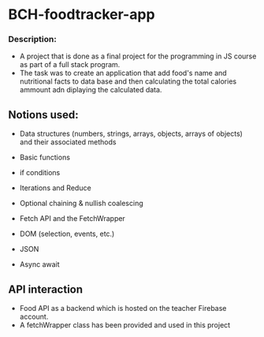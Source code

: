 # BCH-foodtracker-app

### Description:

- A project that is done as a final project for the programming in JS course as part of a full stack program.
- The task was to create an application that add food's name and nutritional facts to data base and then calculating the total calories ammount adn diplaying the calculated data.

## Notions used:

- Data structures (numbers, strings, arrays, objects, arrays of objects) and their associated methods

- Basic functions

- if conditions

- Iterations and Reduce

- Optional chaining & nullish coalescing

- Fetch API and the FetchWrapper

- DOM (selection, events, etc.)

- JSON

- Async await

## API interaction

- Food API as a backend which is hosted on the teacher Firebase account.
- A fetchWrapper class has been provided and used in this project
